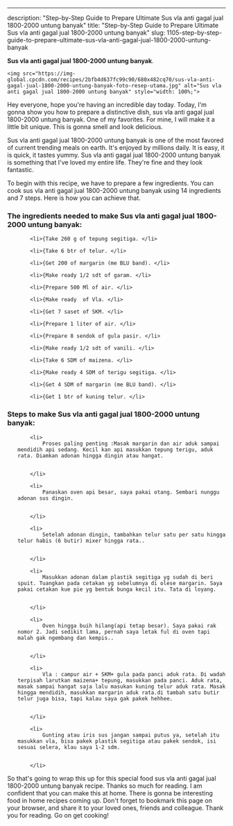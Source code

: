 ---
description: "Step-by-Step Guide to Prepare Ultimate Sus vla anti gagal jual 1800-2000 untung banyak"
title: "Step-by-Step Guide to Prepare Ultimate Sus vla anti gagal jual 1800-2000 untung banyak"
slug: 1105-step-by-step-guide-to-prepare-ultimate-sus-vla-anti-gagal-jual-1800-2000-untung-banyak

<p>
	<strong>Sus vla anti gagal jual 1800-2000 untung banyak</strong>. 
	
</p>
<p>
	
	<img src="https://img-global.cpcdn.com/recipes/2bfb4d637fc99c90/680x482cq70/sus-vla-anti-gagal-jual-1800-2000-untung-banyak-foto-resep-utama.jpg" alt="Sus vla anti gagal jual 1800-2000 untung banyak" style="width: 100%;">
	
	
</p>
<p>
	Hey everyone, hope you're having an incredible day today. Today, I'm gonna show you how to prepare a distinctive dish, sus vla anti gagal jual 1800-2000 untung banyak. One of my favorites. For mine, I will make it a little bit unique. This is gonna smell and look delicious.
</p>
	
<p>
	
</p>
<p>
	Sus vla anti gagal jual 1800-2000 untung banyak is one of the most favored of current trending meals on earth. It's enjoyed by millions daily. It is easy, it is quick, it tastes yummy. Sus vla anti gagal jual 1800-2000 untung banyak is something that I've loved my entire life. They're fine and they look fantastic.
</p>

<p>
To begin with this recipe, we have to prepare a few ingredients. You can cook sus vla anti gagal jual 1800-2000 untung banyak using 14 ingredients and 7 steps. Here is how you can achieve that.
</p>

<h3>The ingredients needed to make Sus vla anti gagal jual 1800-2000 untung banyak:</h3>

<ol>
	
		<li>{Take 260 g of tepung segitiga. </li>
	
		<li>{Take 6 btr of telur. </li>
	
		<li>{Get 200 of margarin (me BLU band). </li>
	
		<li>{Make ready 1/2 sdt of garam. </li>
	
		<li>{Prepare 500 Ml of air. </li>
	
		<li>{Make ready  of Vla. </li>
	
		<li>{Get 7 saset of SKM. </li>
	
		<li>{Prepare 1 liter of air. </li>
	
		<li>{Prepare 8 sendok of gula pasir. </li>
	
		<li>{Make ready 1/2 sdt of vanili. </li>
	
		<li>{Take 6 SDM of maizena. </li>
	
		<li>{Make ready 4 SDM of terigu segitiga. </li>
	
		<li>{Get 4 SDM of margarin (me BLU band). </li>
	
		<li>{Get 1 btr of kuning telur. </li>
	
</ol>
<p>
	
</p>

<h3>Steps to make Sus vla anti gagal jual 1800-2000 untung banyak:</h3>

<ol>
	
		<li>
			Proses paling penting :Masak margarin dan air aduk sampai mendidih api sedang. Kecil kan api masukkan tepung terigu, aduk rata. Diamkan adonan hingga dingin atau hangat.
			
			
		</li>
	
		<li>
			Panaskan oven api besar, saya pakai otang. Sembari nunggu adonan sus dingin.
			
			
		</li>
	
		<li>
			Setelah adonan dingin, tambahkan telur satu per satu hingga telur habis (6 butir) mixer hingga rata..
			
			
		</li>
	
		<li>
			Masukkan adonan dalam plastik segitiga yg sudah di beri spuit. Tuangkan pada cetakan yg sebelumnya di olese margarin. Saya pakai cetakan kue pie yg bentuk bunga kecil itu. Tata di loyang.
			
			
		</li>
	
		<li>
			Oven hingga buih hilang(api tetap besar). Saya pakai rak nomor 2. Jadi sedikit lama, pernah saya letak ful di oven tapi malah gak ngembang dan kempis..
			
			
		</li>
	
		<li>
			Vla : campur air + SKM+ gula pada panci aduk rata. Di wadah terpisah larutkan maizena+ tepung, masukkan pada panci. Aduk rata, masak sampai hangat saja lalu masukan kuning telur aduk rata. Masak hingga mendidih, masukkan margarin aduk rata.di tambah satu butir telur juga bisa, tapi kalau saya gak pakek hehhee.
			
			
		</li>
	
		<li>
			Gunting atau iris sus jangan sampai putus ya, setelah itu masukkan vla, bisa pakek plastik segitiga atau pakek sendok, isi sesuai selera, klau saya 1-2 sdm.
			
			
		</li>
	
</ol>

<p>
	
</p>

<p>
	So that's going to wrap this up for this special food sus vla anti gagal jual 1800-2000 untung banyak recipe. Thanks so much for reading. I am confident that you can make this at home. There is gonna be interesting food in home recipes coming up. Don't forget to bookmark this page on your browser, and share it to your loved ones, friends and colleague. Thank you for reading. Go on get cooking!
</p>
